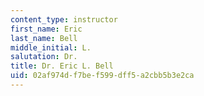 ```yaml
---
content_type: instructor
first_name: Eric
last_name: Bell
middle_initial: L.
salutation: Dr.
title: Dr. Eric L. Bell
uid: 02af974d-f7be-f599-dff5-a2cbb5b3e2ca
---
```

